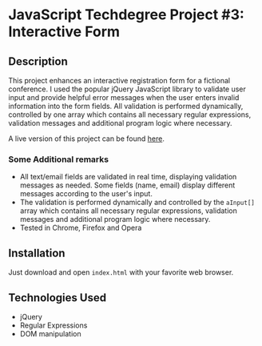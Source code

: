 # JavaScript Techdegree Project #3: Interactive Form

## Description

This project enhances an interactive registration form for a fictional conference. I used the popular jQuery JavaScript library to validate user input and provide helpful error messages when the user enters invalid information into the form fields. All validation is performed dynamically, controlled by one array which contains all necessary regular expressions, validation messages and additional program logic where necessary.

A live version of this project can be found [here](https://rliess.github.io/signup-form-validation/).

### Some Additional remarks

- All text/email fields are validated in real time, displaying validation messages as needed. Some fields (name, email) display different messages according to the user's input.
- The validation is performed dynamically and controlled by the `aInput[]` array which contains all necessary regular expressions, validation messages and additional program logic where necessary.
- Tested in Chrome, Firefox and Opera

## Installation

Just download and open `index.html` with your favorite web browser.

## Technologies Used

- jQuery
- Regular Expressions
- DOM manipulation
